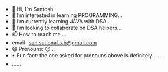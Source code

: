 - 👋 Hi, I’m Santosh
- 👀 I’m interested in learning PROGRAMMING...
- 🌱 I’m currently learning JAVA with DSA...
- 💞️ I’m looking to collaborate on DSA helpers...
- 📫 How to reach me ...
- email- san.sational.s.b@gmail.com
- 😄 Pronouns: 😶...
- ⚡ Fun fact: the one asked for pronouns above is definitely.......
- ......

<!---
Santosh1479/Santosh1479 is a ✨ special ✨ repository because its `README.md` (this file) appears on your GitHub profile.
You can click the Preview link to take a look at your changes.
--->

